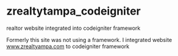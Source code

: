 zrealtytampa_codeigniter
========================

realtor website integrated into codeigniter framework

Formerly this site was not using a framework. 
I integrated website www.zrealtyampa.com to codeigniter framework
